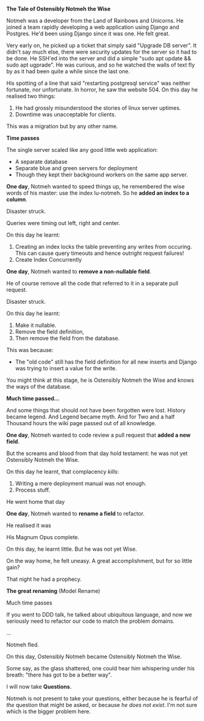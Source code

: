 **The Tale of Ostensibly Notmeh the Wise**

Notmeh was a developer from the Land of Rainbows and Unicorns. He joined a team rapidly developing a web application using Django and Postgres. He'd been using Django since it was one. He felt great.

Very early on, he picked up a ticket that simply said "Upgrade DB server". It didn't say much else, there were security updates for the server so it had to be done. He SSH'ed into the server and did a simple "sudo apt update && sudo apt ugprade". He was curious, and so he watched the walls of text fly by as it had been quite a while since the last one.

His spotting of a line that said "restarting postgresql service" was neither fortunate, nor unfortunate. In horror, he saw the website 504. On this day he realised two things:

1. He had grossly misunderstood the stories of linux server uptimes.
2. Downtime was unacceptable for clients.

This was a migration but by any other name.

**Time passes**

The single server scaled like any good little web application:

* A separate database
* Separate blue and green servers for deployment
* Though they kept their background workers on the same app server.




**One day**, Notmeh wanted to speed things up, he remembered the wise words of his master: use the index lu-notmeh. So he **added an index to a column**.

Disaster struck.

Queries were timing out left, right and center.

On this day he learnt:

1. Creating an index locks the table preventing any writes from occuring. This can cause query timeouts and hence outright request failures!
2. Create Index Concurrently

**One day**, Notmeh wanted to **remove a non-nullable field**.

He of course remove all the code that referred to it in a separate pull request.

Disaster struck.

On this day he learnt:

1. Make it nullable.
2. Remove the field definition,
3. Then remove the field from the database.

This was because:

* The "old code" still has the field definition for all new inserts and Django was trying to insert a value for the write.



You might think at this stage, he is Ostensibly Notmeh the Wise and knows the ways of the database.

**Much time passed...**

And some things that should not have been forgotten were lost.
History became legend.
And Legend became myth.
And for Two and a half Thousand hours the wiki page passed out of all knowledge.


**One day**, Notmeh wanted to code review a pull request that **added a new field**.

But the screams and blood from that day hold testament: he was not yet Ostensibly Notmeh the Wise.

On this day he learnt, that complacency *kills*:

1. Writing a mere deployment manual was not enough.
2. Process stuff.

He went home that day 

**One day**, Notmeh wanted to **rename a field** to refactor.

He realised it was 

His Magnum Opus complete.

On this day, he learnt little. But he was not yet Wise.

On the way home, he felt uneasy. A great accomplishment, but for so little gain?

That night he had a prophecy.


**The great renaming** (Model Rename)

Much time passes

If you went to DDD talk, he talked about ubiquitous language, and now we seriously need to refactor our code to match the problem domains.

...

Notmeh fled.

On this day, Ostensibly Notmeh became Ostensibly Notmeh the Wise.

Some say, as the glass shattered, one could hear him whispering under his breath: "there has got to be a better way".

I will now take **Questions**.

Notmeh is not present to take your questions, either because he is fearful of *the* question that might be asked, or because *he does not exist*. I'm not sure which is the bigger problem here.